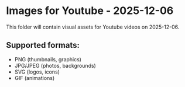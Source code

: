 # Images for Youtube - 2025-12-06

This folder will contain visual assets for Youtube videos on 2025-12-06.

## Supported formats:
- PNG (thumbnails, graphics)
- JPG/JPEG (photos, backgrounds)
- SVG (logos, icons)
- GIF (animations)
